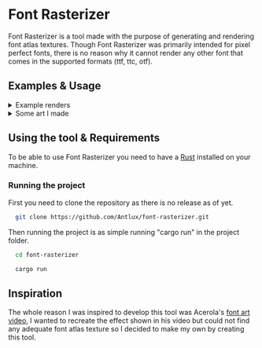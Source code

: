 # Font Rasterizer
Font Rasterizer is a tool made with the purpose of generating and rendering font atlas textures. Though Font Rasterizer was primarily intended for pixel perfect fonts, there is no reason why it cannot render any other font that comes in the supported formats (ttf, ttc, otf).

## Examples & Usage

<details>
  <summary>Example renders</summary>
  
  #### [Unifont](http://czyborra.com/unifont/updates/unifont.ttf)
  ![unifont-(16w-16h)-(228H-228V)](https://github.com/user-attachments/assets/34fd3007-cefe-4d00-84f0-427498902604)
  
  #### [LanaPixel](https://opengameart.org/content/lanapixel-localization-friendly-pixel-font)
  ![LanaPixel-(20w-13h)-(53H-18V)](https://github.com/user-attachments/assets/2495817d-2ae0-40d1-8c95-22a6d8b9fa24)
  
  #### [PixelOperator](https://www.dafont.com/pixel-operator.font)
  ![PixelOperator8-(11w-8h)-(17H-12V)](https://github.com/user-attachments/assets/d39bff3b-a620-4ecf-a637-c7a6b3fe3d67)

</details>



<details>
  <summary>Some art I made</summary>

  All examples used textures made using Font Rasterizer.
  
  ![transparent_background_scale_up](https://github.com/user-attachments/assets/cc080961-26f3-4dce-a6e2-ef71a2bf20e4)
  
  ![flow-2](https://github.com/user-attachments/assets/5a39f3d8-18fc-4fc2-9d00-874f26128a65)

  Studies made in Godot

  
  ![font-orb](https://github.com/user-attachments/assets/02675c08-e06a-4f6e-8f53-e41d3a0a2b95)
  
  Study made in [Material Maker](https://www.materialmaker.org/)

</details>


## Using the tool & Requirements
To be able to use Font Rasterizer you need to have a [Rust](https://www.rust-lang.org) installed on your machine. 

### Running the project
First you need to clone the repository as there is no release as of yet.
```bash
  git clone https://github.com/Antlux/font-rasterizer.git
```
Then running the project is as simple running "cargo run" in the project folder.
```bash
  cd font-rasterizer
```
```bash
  cargo run
```

## Inspiration
The whole reason I was inspired to develop this tool was Acerola's [font art video](https://www.youtube.com/watch?v=gg40RWiaHRY&t=719s), I wanted to recreate the effect shown in his video but could not find any adequate font atlas texture so I decided to make my own by creating this tool.




